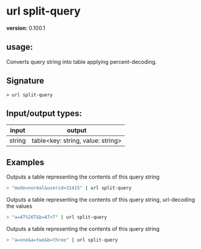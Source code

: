 # url split-query

**version**: 0.100.1

## **usage**:

Converts query string into table applying percent-decoding.

## Signature

`> url split-query `

## Input/output types:

| input  | output                              |
| ------ | ----------------------------------- |
| string | table\<key: string, value: string\> |

## Examples

Outputs a table representing the contents of this query string

```bash
> "mode=normal&userid=31415" | url split-query
```

Outputs a table representing the contents of this query string, url-decoding the values

```bash
> "a=AT%26T&b=AT+T" | url split-query
```

Outputs a table representing the contents of this query string

```bash
> "a=one&a=two&b=three" | url split-query
```
